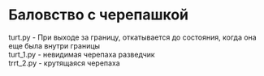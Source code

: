 # Баловство с черепашкой
turt.py - При выходе за границу, откатывается до состояния, когда она еще была внутри границы  
turt_1.py - невидимая черепаха разведчик  
trrt_2.py - крутящаяся черепаха  
